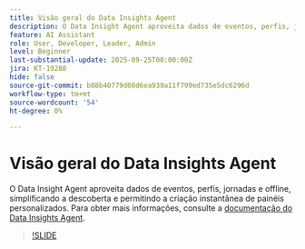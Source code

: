 ```yaml
---
title: Visão geral do Data Insights Agent
description: O Data Insight Agent aproveita dados de eventos, perfis, jornadas e offline, simplificando a descoberta e permitindo a criação instantânea de painéis personalizados.
feature: AI Assistant
role: User, Developer, Leader, Admin
level: Beginner
last-substantial-update: 2025-09-25T00:00:00Z
jira: KT-19280
hide: false
source-git-commit: b88b40779d00d6ea939a11f799ed735e5dc6296d
workflow-type: tm+mt
source-wordcount: '54'
ht-degree: 0%

---
```


# Visão geral do Data Insights Agent

O Data Insight Agent aproveita dados de eventos, perfis, jornadas e offline, simplificando a descoberta e permitindo a criação instantânea de painéis personalizados. Para obter mais informações, consulte a [documentação do Data Insights Agent](https://experienceleague.adobe.com/pt-br/docs/analytics-platform/using/cja-overview/cja-b2c-overview/data-analysis-ai).

>[!SLIDE](data-insights-agent-overview)
